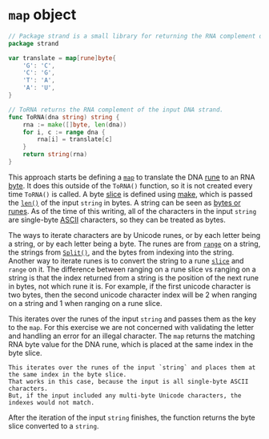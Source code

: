 # `map` object

```go
// Package strand is a small library for returning the RNA complement of a DNA strand.
package strand

var translate = map[rune]byte{
	'G': 'C',
	'C': 'G',
	'T': 'A',
	'A': 'U',
}

// ToRNA returns the RNA complement of the input DNA strand.
func ToRNA(dna string) string {
	rna := make([]byte, len(dna))
	for i, c := range dna {
		rna[i] = translate[c]
	}
	return string(rna)
}
```

This approach starts be defining a [`map`][map] to translate the DNA [rune] to an RNA [byte].
It does this outside of the `ToRNA()` function, so it is not created every time `ToRNA()` is called.
A byte [slice][slice] is defined using [make][make], which is passed the [`len()`][len] of the input `string` in bytes.
A string can be seen as [bytes or runes][bytes-runes].
As of the time of this writing, all of the characters in the input `string` are single-byte [ASCII][ascii] characters,
so they can be treated as bytes.

The ways to iterate characters are by Unicode runes, or by each letter being a string, or by each letter being a byte.
The runes are from [`range`][range] on a string, the strings from [`Split()`][split], and the bytes from indexing into the string.
Another way to iterate runes is to convert the string to a rune [`slice`][slice] and `range` on it.
The difference between ranging on a rune slice vs ranging on a string is that the index returned from a string is the position of the next rune in bytes,
not which rune it is.
For example, if the first unicode character is two bytes,
then the second unicode character index will be 2 when ranging on a string and 1 when ranging on a rune slice.

This iterates over the runes of the input `string` and passes them as the key to the `map`.
For this exercise we are not concerned with validating the letter and handling an error for an illegal character.
The `map` returns the matching RNA byte value for the DNA rune, which is placed at the same index in the byte slice.

```exercism/caution
This iterates over the runes of the input `string` and places them at the same index in the byte slice.
That works in this case, because the input is all single-byte ASCII characters.
But, if the input included any multi-byte Unicode characters, the indexes would not match.
```

After the iteration of the input `string` finishes, the function returns the byte slice converted to a `string`.

[map]: https://gobyexample.com/maps
[rune]: https://golangdocs.com/rune-in-golang
[byte]: https://zetcode.com/golang/byte/
[make]: https://go.dev/tour/moretypes/13
[len]: https://pkg.go.dev/builtin#len
[bytes-runes]: https://go.dev/blog/strings
[ascii]: https://www.asciitable.com/
[range]: https://gobyexample.com/range
[split]: https://pkg.go.dev/strings#Split
[slice]: https://gobyexample.com/slices
